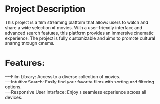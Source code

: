# Project Description
This project is a film streaming platform that allows users to watch and share a wide selection of movies. With a user-friendly interface and advanced search features, this platform provides an immersive cinematic experience. The project is fully customizable and aims to promote cultural sharing through cinema.

# Features:
---Film Library: Access to a diverse collection of movies.<br>
---Intuitive Search: Easily find your favorite films with sorting and filtering options.<br>
---Responsive User Interface: Enjoy a seamless experience across all devices.<br>
